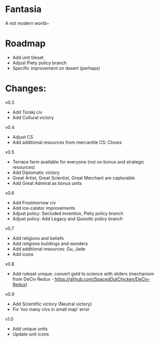 # Fantasia
A not modern world~

# Roadmap
- Add unit tileset
- Adjust Piety policy branch
- Specific improvement on desert (perhaps)

# Changes:
v0.3
- Add Torakj civ
- Add Cultural victory

v0.4
- Adjust CS
- Add additional resources from mercantile CS: Cloves

v0.5
- Terrace farm available for everyone (not on bonus and strategic resources)
- Add Diplomatic victory
- Great Artist, Great Scientist, Great Merchant are capturable
- Add Great Admiral as bonus units

v0.6
- Add Frostmorrow civ
- Add ice-calator improvements
- Adjust policy: Secluded invention, Piety policy branch
- Adjust policy: Add Legacy and Quixotic policy branch

v0.7
- Add religions and beliefs
- Add religions buildings and wonders
- Add additional resources: Gu, Jade
- Add icons

v0.8
- Add ruleset unique: convert gold to science with sliders (mechanism from DeCiv Redux - https://github.com/SpacedOutChicken/DeCiv-Redux)

v0.9
- Add Scientific victory (Neutral victory)
- Fix 'too many civs in small map' error

v1.0
- Add unique units
- Update unit icons

